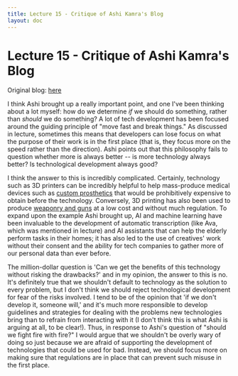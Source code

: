 ```yaml
---
title: Lecture 15 - Critique of Ashi Kamra's Blog
layout: doc
---
```


# Lecture 15 - Critique of Ashi Kamra's Blog
Original blog: [here](https://ashi-kamra.github.io/portfolio-akamra/blogs/blog1.html)

I think Ashi brought up a really important point, and one I've been thinking about a lot myself: how do we determine *if* we should do something, rather than *should* we do something? A lot of tech development has been focused around the guiding principle of "move fast and break things." As discussed in lecture, sometimes this means that developers can lose focus on what the purpose of their work is in the first place (that is, they focus more on the speed rather than the direction). Ashi points out that this philosophy fails to question whether more is always better -- is more technology always better? Is technological development always good?

I think the answer to this is incredibly complicated. Certainly, technology such as 3D printers can be incredibly helpful to help mass-produce medical devices such as [custom prosthetics](https://www.sciencedirect.com/science/article/pii/S1751616123002837) that would be prohibitively expensive to obtain before the technology. Conversely, 3D printing has also been used to produce [weaponry and guns](https://gnet-research.org/2023/02/20/assessing-the-impact-of-3d-printed-weapons-on-the-violent-extremist-milieu/) at a low cost and without much regulation. To expand upon the example Ashi brought up, AI and machine learning have been invaluable to the development of automatic transcription (like Ava, which was mentioned in lecture) and AI assistants that can help the elderly perform tasks in their homes; it has also led to the use of creatives' work without their consent and the ability for tech companies to gather more of our personal data than ever before.

The million-dollar question is 'Can we get the benefits of this technology without risking the drawbacks?' and in my opinion, the answer to this is no. It's definitely true that we shouldn't default to technology as the solution to every problem, but I don't think we should reject technological development for fear of the risks involved. I tend to be of the opinion that 'if we don't develop it, someone will,' and it's much more responsible to develop guidelines and strategies for dealing with the problems new technologies bring than to refrain from interacting with it (I don't think this is what Ashi is arguing at all, to be clear!). Thus, in response to Ashi's question of "should we fight fire with fire?" I would argue that we shouldn't be overly wary of doing so just because we are afraid of supporting the development of technologies that could be used for bad. Instead, we should focus more on making sure that regulations are in place that can prevent such misuse in the first place.